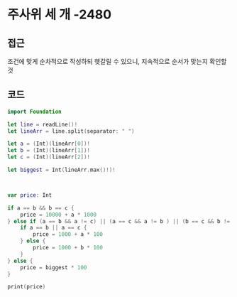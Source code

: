 # 주사위 세 개 -2480

## 접근

조건에 맞게 순차적으로 작성하되 헷갈릴 수 있으니, 지속적으로 순서가 맞는지 확인할 것



## 코드

```swift
import Foundation

let line = readLine()!
let lineArr = line.split(separator: " ")

let a = (Int)(lineArr[0])!
let b = (Int)(lineArr[1])!
let c = (Int)(lineArr[2])!

let biggest = Int(lineArr.max()!)!



var price: Int

if a == b && b == c {
    price = 10000 + a * 1000
} else if (a == b && a != c) || (a == c && a != b ) || (b == c && b != a) {
    if a == b || a == c {
        price = 1000 + a * 100
    } else {
        price = 1000 + b * 100
    }
} else {
    price = biggest * 100
}

print(price)
```
